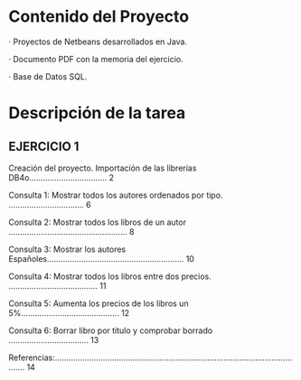 
# Contenido del Proyecto

· Proyectos de Netbeans desarrollados en Java.

· Documento PDF con la memoria del ejercicio.

· Base de Datos SQL.


# Descripción de la tarea


## EJERCICIO 1

Creación del proyecto. Importación de las librerías DB4o.................................. 2

Consulta 1: Mostrar todos los autores ordenados por tipo. ................................. 6

Consulta 2: Mostrar todos los libros de un autor .................................................... 8

Consulta 3: Mostrar los autores Españoles............................................................ 10

Consulta 4: Mostrar todos los libros entre dos precios. ....................................... 11

Consulta 5: Aumenta los precios de los libros un 5%........................................... 12

Consulta 6: Borrar libro por título y comprobar borrado ................................... 13

Referencias:............................................................................................................... 14
